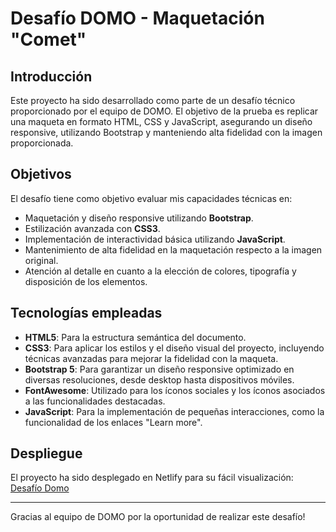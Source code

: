 # Desafío DOMO - Maquetación "Comet"

## Introducción

Este proyecto ha sido desarrollado como parte de un desafío técnico proporcionado por el equipo de DOMO. El objetivo de la prueba es replicar una maqueta en formato HTML, CSS y JavaScript, asegurando un diseño responsive, utilizando Bootstrap y manteniendo alta fidelidad con la imagen proporcionada.

## Objetivos

El desafío tiene como objetivo evaluar mis capacidades técnicas en:

- Maquetación y diseño responsive utilizando **Bootstrap**.
- Estilización avanzada con **CSS3**.
- Implementación de interactividad básica utilizando **JavaScript**.
- Mantenimiento de alta fidelidad en la maquetación respecto a la imagen original.
- Atención al detalle en cuanto a la elección de colores, tipografía y disposición de los elementos.

## Tecnologías empleadas

- **HTML5**: Para la estructura semántica del documento.
- **CSS3**: Para aplicar los estilos y el diseño visual del proyecto, incluyendo técnicas avanzadas para mejorar la fidelidad con la maqueta.
- **Bootstrap 5**: Para garantizar un diseño responsive optimizado en diversas resoluciones, desde desktop hasta dispositivos móviles.
- **FontAwesome**: Utilizado para los íconos sociales y los íconos asociados a las funcionalidades destacadas.
- **JavaScript**: Para la implementación de pequeñas interacciones, como la funcionalidad de los enlaces "Learn more".

## Despliegue

El proyecto ha sido desplegado en Netlify para su fácil visualización:
[Desafío Domo](https://desafio-domo.netlify.app)

---

Gracias al equipo de DOMO por la oportunidad de realizar este desafío!
